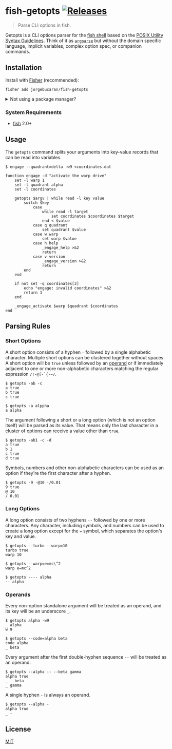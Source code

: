 # fish-getopts [![Releases](https://img.shields.io/github/release/jorgebucaran/fish-getopts.svg?label=&color=0366d6)](https://github.com/jorgebucaran/fish-getopts/releases/latest)

> Parse CLI options in fish.

Getopts is a CLI options parser for the <a href="https://fishshell.com" title="friendly interactive shell">fish shell</a> based on the [POSIX Utility Syntax Guidelines](http://pubs.opengroup.org/onlinepubs/9699919799/basedefs/V1_chap12.html#tag_12_02). Think of it as [`argparse`](https://fishshell.com/docs/current/commands.html#argparse) but without the domain specific language, implicit variables, complex option spec, or companion commands.

## Installation

Install with [Fisher](https://github.com/jorgebucaran/fisher) (recommended):

```
fisher add jorgebucaran/fish-getopts
```

<details>
<summary>Not using a package manager?</summary>

---

Copy [`getopts.fish`](getopts.fish) to any directory on your function path.

```fish
set -q XDG_CONFIG_HOME; or set XDG_CONFIG_HOME ~/.config
curl https://git.io/getopts.fish --create-dirs -sLo $XDG_CONFIG_HOME/fish/functions/getopts.fish
```

To uninstall it, remove `getopts.fish`.

</details>

### System Requirements

- [fish](https://github.com/fishshell) 2.0+

## Usage

The `getopts` command splits your arguments into key-value records that can be read into variables.

```fish
$ engage --quadrant=delta -w9 <coordinates.dat
```

```fish
function engage -d "activate the warp drive"
    set -l warp 1
    set -l quadrant alpha
    set -l coordinates

    getopts $argv | while read -l key value
        switch $key
            case _
                while read -l target
                    set coordinates $coordinates $target
                end < $value
            case q quadrant
                set quadrant $value
            case w warp
                set warp $value
            case h help
                _engage_help >&2
                return
            case v version
                _engage_version >&2
                return
        end
    end

    if not set -q coordinates[3]
        echo "engage: invalid coordinates" >&2
        return 1
    end

    _engage_activate $warp $quadrant $coordinates
end
```

## Parsing Rules

### Short Options

A short option consists of a hyphen `-` followed by a single alphabetic character. Multiple short options can be clustered together without spaces. A short option will be `true` unless followed by an [operand](#operand) or if immediately adjacent to one or more non-alphabetic characters matching the regular expression <code>/!-@[-`{-~/</code>.

```console
$ getopts -ab -c
a true
b true
c true
```

```console
$ getopts -a alppha
a alpha
```

The argument following a short or a long option (which is not an option itself) will be parsed as its value. That means only the last character in a cluster of options can receive a value other than `true`.

```console
$ getopts -ab1 -c -d
a true
b 1
c true
d true
```

Symbols, numbers and other non-alphabetic characters can be used as an option if they're the first character after a hyphen.

```console
$ getopts -9 -@10 -/0.01
9 true
@ 10
/ 0.01
```

### Long Options

A long option consists of two hyphens `--` followed by one or more characters. Any character, including symbols, and numbers can be used to create a long option except for the `=` symbol, which separates the option's key and value.

```console
$ getopts --turbo --warp=10
turbo true
warp 10
```

```console
$ getopts --warp=e=mc\^2
warp e=mc^2
```

```console
$ getopts ---- alpha
-- alpha
```

### Operands

Every non-option standalone argument will be treated as an operand, and its key will be an underscore `_`.

```console
$ getopts alpha -w9
_ alpha
w 9
```

```console
$ getopts --code=alpha beta
code alpha
_ beta
```

Every argument after the first double-hyphen sequence `--` will be treated as an operand.

```console
$ getopts --alpha -- --beta gamma
alpha true
_ --beta
_ gamma
```

A single hyphen `-` is always an operand.

```console
$ getopts --alpha -
alpha true
_ -
```

## License

[MIT](LICENSE.md)
